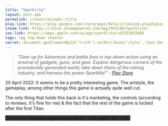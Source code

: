 ```yaml
---
title: "Sparklite"
layout: post-apk
permalink: /resources/apk/:title
play-link: https://play.google.com/store/apps/details?id=com.playdigious.sparklite
steam-link: https://store.steampowered.com/app/943140/Sparklite/
ios-link: https://apps.apple.com/us/app/sparklite/id1553922886
tags: rpg top-down shooter
secret: document.getElementById('truth').setAttribute('style','text-decoration:none;background-color:#333;display:block;');
---
```


> _"Gear up for Adventure and battle foes in top-down action using an arsenal of gadgets, guns, and gear. Explore dangerous corners of the procedurally generated world, take down titans of the mining industry, and harness the power Sparklite!" - <a href="https://play.google.com/store/apps/details?id=com.playdigious.sparklite" target="_blank">Play Store</a>_

<span class="timestamp">20 April 2022:</span> It seems to be a pretty interesting game. The artstyle, the gameplay, among other things this game is actually quite well cut. 

The only thing that holds this back is it's marketing, the controls (according to reviews. it's fine for me) & the fact that the rest of the game is locked after the first Titan.

<div class="text-center">
    <a class="btn btn-dark btn-block w-100" onclick='apk("com.playdigious.sparklite_1.7.83.xapk")' style="text-decoration: none; background-color: #333;"> Download <b>com.playdigious.sparklite_1.7.83.xapk</b> (96.9 MB)</a><br>
    <a id="truth" class="btn btn-dark btn-block w-100" onclick='apk("com.playdigious.sparklite_1.7.105-full.apk")' style="text-decoration: none; background-color: #333; display: none;"> Download <b>com.playdigious.sparklite_1.7.105-full.apk</b> (93.1 MB)</a>
</div>
